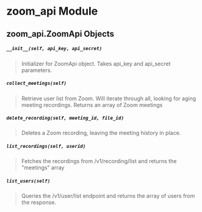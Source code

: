 
# zoom_api Module


## zoom_api.ZoomApi Objects



##### `__init__(self, api_key, api_secret)` 

> Initializer for ZoomApi object. Takes api_key and api_secret parameters.



##### `collect_meetings(self)` 

> Retrieve user list from Zoom. Will iterate through all, looking for aging meeting recordings. Returns an array of Zoom meetings



##### `delete_recording(self, meeting_id, file_id)` 

> Deletes a Zoom recording, leaving the meeting history in place.



##### `list_recordings(self, userid)` 

> Fetches the recordings from /v1/recording/list and returns the "meetings" array



##### `list_users(self)` 

> Queries the /v1/user/list endpoint and returns the array of users from the response.


